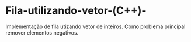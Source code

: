 # Fila-utilizando-vetor-(C++)-

Implementação de fila utizando vetor de inteiros.
Como problema principal remover elementos negativos. 
 
